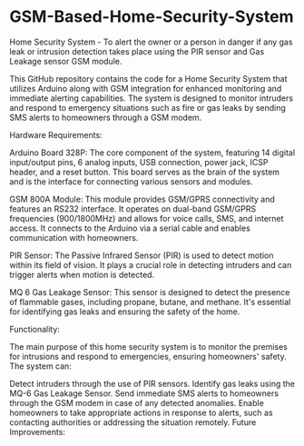 # GSM-Based-Home-Security-System
Home Security System - To alert the owner or a person in danger if any gas leak or intrusion detection takes place using the PIR sensor and Gas Leakage sensor GSM module.

This GitHub repository contains the code for a Home Security System that utilizes Arduino along with GSM integration for enhanced monitoring and immediate alerting capabilities. The system is designed to monitor intruders and respond to emergency situations such as fire or gas leaks by sending SMS alerts to homeowners through a GSM modem.

Hardware Requirements:

Arduino Board 328P: The core component of the system, featuring 14 digital input/output pins, 6 analog inputs, USB connection, power jack, ICSP header, and a reset button. This board serves as the brain of the system and is the interface for connecting various sensors and modules.

GSM 800A Module: This module provides GSM/GPRS connectivity and features an RS232 interface. It operates on dual-band GSM/GPRS frequencies (900/1800MHz) and allows for voice calls, SMS, and internet access. It connects to the Arduino via a serial cable and enables communication with homeowners.

PIR Sensor: The Passive Infrared Sensor (PIR) is used to detect motion within its field of vision. It plays a crucial role in detecting intruders and can trigger alerts when motion is detected.

MQ 6 Gas Leakage Sensor: This sensor is designed to detect the presence of flammable gases, including propane, butane, and methane. It's essential for identifying gas leaks and ensuring the safety of the home.

Functionality:

The main purpose of this home security system is to monitor the premises for intrusions and respond to emergencies, ensuring homeowners' safety. The system can:

Detect intruders through the use of PIR sensors.
Identify gas leaks using the MQ-6 Gas Leakage Sensor.
Send immediate SMS alerts to homeowners through the GSM modem in case of any detected anomalies.
Enable homeowners to take appropriate actions in response to alerts, such as contacting authorities or addressing the situation remotely.
Future Improvements:





